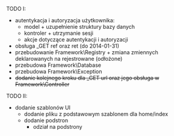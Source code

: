 TODO I:
  - autentykacja i autoryzacja użytkownika:
    - model + uzupełnienie struktury bazy danych
    - kontroler + utrzymanie sesji
    - akcje dotyczące autentykacji i autoryzacji
  - obsługa _GET ref oraz ret (do 2014-01-31)
  - przebudowanie Framework\Registry + zmiana zmiennych deklarowanych na rejestrowane (odłożone)
  - przebudowa Framework\Database
  - przebudowa Framework\Exception
  - ~~dodanie kolejnego kroku dla _GET url oraz jego obsługa w Framework\Controller~~

TODO II:
  - dodanie szablonów UI
    - dodanie pliku z podstawowym szablonem dla home/index
    - dodanie podstron
      - odział na podstrony  
  
